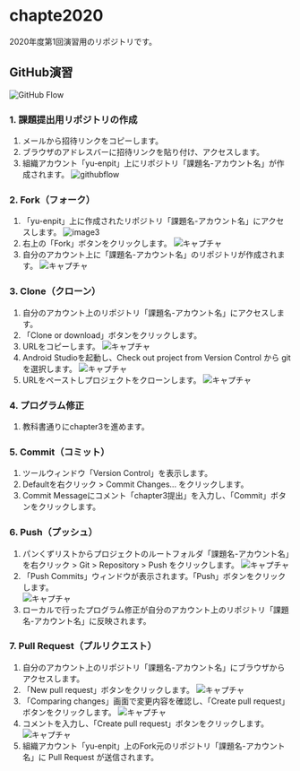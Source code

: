 # chapte2020
2020年度第1回演習用のリポジトリです。

## GitHub演習

![GitHub Flow](app/src/main/res/drawable/githubflow.jpg)

### 1. 課題提出用リポジトリの作成
1. メールから招待リンクをコピーします。
2. ブラウザのアドレスバーに招待リンクを貼り付け、アクセスします。
3. 組織アカウント「yu-enpit」上にリポジトリ「課題名-アカウント名」が作成されます。
![githubflow](https://user-images.githubusercontent.com/54967748/86207652-f5725780-bba9-11ea-8296-2579f9f5e6d0.jpg)


### 2. Fork（フォーク）
1. 「yu-enpit」上に作成されたリポジトリ「課題名-アカウント名」にアクセスします。
![image3](https://user-images.githubusercontent.com/54967748/86207780-336f7b80-bbaa-11ea-9edf-8bbe2b7422d3.jpeg)
2. 右上の「Fork」ボタンをクリックします。
![キャプチャ](app/src/main/res/drawable/image5.jpeg)
2. 自分のアカウント上に「課題名-アカウント名」のリポジトリが作成されます。
![キャプチャ](app/src/main/res/drawable/image6.jpeg)

### 3. Clone（クローン）
1. 自分のアカウント上のリポジトリ「課題名-アカウント名」にアクセスします。
2. 「Clone or download」ボタンをクリックします。
3. URLをコピーします。
![キャプチャ](app/src/main/res/drawable-v24/clone00.jpg)
4. Android Studioを起動し、Check out project from Version Control から git を選択します。
![キャプチャ](app/src/main/res/drawable-v24/clone01.jpg)
5. URLをペーストしプロジェクトをクローンします。
![キャプチャ](app/src/main/res/drawable-v24/clone02.jpg)

### 4. プログラム修正      
1. 教科書通りにchapter3を進めます。

### 5. Commit（コミット）
1. ツールウィンドウ「Version Control」を表示します。
2. Defaultを右クリック > Commit Changes... をクリックします。
3. Commit Messageにコメント「chapter3提出」を入力し、「Commit」ボタンをクリックします。

### 6. Push（プッシュ）
1. パンくずリストからプロジェクトのルートフォルダ「課題名-アカウント名」を右クリック > Git > Repository > Push をクリックします。
![キャプチャ](app/src/main/res/drawable/image18.jpg)
2. 「Push Commits」ウィンドウが表示されます。「Push」ボタンをクリックします。  
![キャプチャ](app/src/main/res/drawable/image19.jpg)  
3. ローカルで行ったプログラム修正が自分のアカウント上のリポジトリ「課題名-アカウント名」に反映されます。


### 7. Pull Request（プルリクエスト）
1. 自分のアカウント上のリポジトリ「課題名-アカウント名」にブラウザからアクセスします。
2. 「New pull request」ボタンをクリックします。
![キャプチャ](app/src/main/res/drawable/image9.jpeg)
3. 「Comparing changes」画面で変更内容を確認し、「Create pull request」ボタンをクリックします。
![キャプチャ](app/src/main/res/drawable/image10.jpeg)
4. コメントを入力し、「Create pull request」ボタンをクリックします。
![キャプチャ](app/src/main/res/drawable/image11.jpeg)
5. 組織アカウント「yu-enpit」上のFork元のリポジトリ「課題名-アカウント名」に Pull Request が送信されます。
